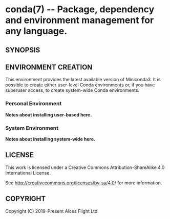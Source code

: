# conda(7) -- Package, dependency and environment management for any language.

## SYNOPSIS

## ENVIRONMENT CREATION

This environment provides the latest available version of
Miniconda3. It is possible to create either user-level Conda
environments or, if you have superuser access, to create system-wide
Conda environments.

### Personal Environment

**Notes about installing user-based here.**

### System Environment

**Notes about installing system-wide here.**

## LICENSE

This work is licensed under a Creative Commons Attribution-ShareAlike
4.0 International License.

See <http://creativecommons.org/licenses/by-sa/4.0/> for more
information.

## COPYRIGHT

Copyright (C) 2019-Present Alces Flight Ltd.
